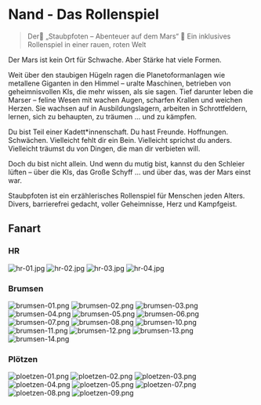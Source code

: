 # Nand - Das Rollenspiel

> Der🌌 „Staubpfoten – Abenteuer auf dem Mars“ 🐾
> Ein inklusives Rollenspiel in einer rauen, roten Welt

Der Mars ist kein Ort für Schwache.
Aber Stärke hat viele Formen.

Weit über den staubigen Hügeln ragen die Planetoformanlagen wie metallene Giganten in den Himmel – uralte Maschinen,
betrieben von geheimnisvollen KIs, die mehr wissen, als sie sagen. Tief darunter leben die Marser – feline Wesen mit
wachen Augen, scharfen Krallen und weichen Herzen. Sie wachsen auf in Ausbildungslagern, arbeiten in Schrottfeldern,
lernen, sich zu behaupten, zu träumen … und zu kämpfen.

Du bist Teil einer Kadett*innenschaft.
Du hast Freunde. Hoffnungen. Schwächen.
Vielleicht fehlt dir ein Bein. Vielleicht sprichst du anders. Vielleicht träumst du von Dingen, die man dir verbieten
will.

Doch du bist nicht allein.
Und wenn du mutig bist, kannst du den Schleier lüften – über die KIs, das Große Schyff … und über das, was der Mars
einst war.

Staubpfoten ist ein erzählerisches Rollenspiel für Menschen jeden Alters.
Divers, barrierefrei gedacht, voller Geheimnisse, Herz und Kampfgeist.

## Fanart

### HR

![hr-01.jpg](images%2Ffan-art%2Fhr-01.jpg)
![hr-02.jpg](images%2Ffan-art%2Fhr-02.jpg)
![hr-03.jpg](images%2Ffan-art%2Fhr-03.jpg)
![hr-04.jpg](images%2Ffan-art%2Fhr-04.jpg)

### Brumsen

![brumsen-01.png](images%2Ffan-art%2Fbrumsen-01.png)
![brumsen-02.png](images%2Ffan-art%2Fbrumsen-02.png)
![brumsen-03.png](images%2Ffan-art%2Fbrumsen-03.png)
![brumsen-04.png](images%2Ffan-art%2Fbrumsen-04.png)
![brumsen-05.png](images%2Ffan-art%2Fbrumsen-05.png)
![brumsen-06.png](images%2Ffan-art%2Fbrumsen-06.png)
![brumsen-07.png](images%2Ffan-art%2Fbrumsen-07.png)
![brumsen-08.png](images%2Ffan-art%2Fbrumsen-08.png)
![brumsen-10.png](images%2Ffan-art%2Fbrumsen-10.png)
![brumsen-11.png](images%2Ffan-art%2Fbrumsen-11.png)
![brumsen-12.png](images%2Ffan-art%2Fbrumsen-12.png)
![brumsen-13.png](images%2Ffan-art%2Fbrumsen-13.png)
![brumsen-14.png](images%2Ffan-art%2Fbrumsen-14.png)

### Plötzen

![ploetzen-01.png](images%2Ffan-art%2Fploetzen-01.png)
![ploetzen-02.png](images%2Ffan-art%2Fploetzen-02.png)
![ploetzen-03.png](images%2Ffan-art%2Fploetzen-03.png)
![ploetzen-04.png](images%2Ffan-art%2Fploetzen-04.png)
![ploetzen-05.png](images%2Ffan-art%2Fploetzen-05.png)
![ploetzen-07.png](images%2Ffan-art%2Fploetzen-07.png)
![ploetzen-08.png](images%2Ffan-art%2Fploetzen-08.png)
![ploetzen-09.png](images%2Ffan-art%2Fploetzen-09.png)
